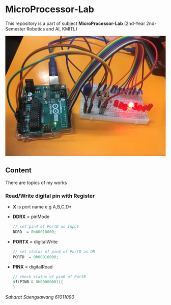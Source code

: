 # MicroProcessor-Lab

This repository is a part of subject **MicroProcessor-Lab** (2nd-Year 2nd-Semester Robotics and AI, KMITL)

![alt text](https://github.com/earthsaharat/MicroProcessor-Lab/blob/master/IMG_1421.JPG "Arduino")

## Content

There are topics of my works

### Read/Write digital pin with Register 
* **X** is port name e.g A,B,C,D*
- **DDRX** = pinMode

  ```c++
  // set pin4 of PortD as Input
  DDRD  = 0b00010000;
  ```

- **PORTX** = digitalWrite

  ```c++
  // set status of pin4 of PortD as ON
  PORTD  = 0b00010000;
  ```
  
- **PINX** = digitalRead

  ```c++
  // check status of pin0 of PortB
  if(PINB & 0b00000001){
  }
  ```

*Saharat Saengsawang 61011090*
